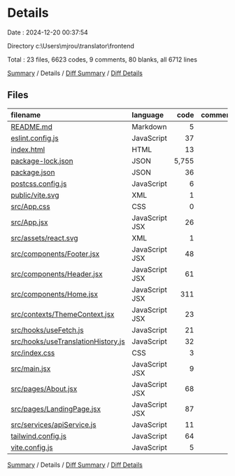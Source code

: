 # Details

Date : 2024-12-20 00:37:54

Directory c:\\Users\\mjrou\\translator\\frontend

Total : 23 files,  6623 codes, 9 comments, 80 blanks, all 6712 lines

[Summary](results.md) / Details / [Diff Summary](diff.md) / [Diff Details](diff-details.md)

## Files
| filename | language | code | comment | blank | total |
| :--- | :--- | ---: | ---: | ---: | ---: |
| [README.md](/README.md) | Markdown | 5 | 0 | 4 | 9 |
| [eslint.config.js](/eslint.config.js) | JavaScript | 37 | 0 | 2 | 39 |
| [index.html](/index.html) | HTML | 13 | 0 | 1 | 14 |
| [package-lock.json](/package-lock.json) | JSON | 5,755 | 0 | 1 | 5,756 |
| [package.json](/package.json) | JSON | 36 | 0 | 1 | 37 |
| [postcss.config.js](/postcss.config.js) | JavaScript | 6 | 0 | 1 | 7 |
| [public/vite.svg](/public/vite.svg) | XML | 1 | 0 | 0 | 1 |
| [src/App.css](/src/App.css) | CSS | 0 | 0 | 1 | 1 |
| [src/App.jsx](/src/App.jsx) | JavaScript JSX | 26 | 0 | 3 | 29 |
| [src/assets/react.svg](/src/assets/react.svg) | XML | 1 | 0 | 0 | 1 |
| [src/components/Footer.jsx](/src/components/Footer.jsx) | JavaScript JSX | 48 | 0 | 3 | 51 |
| [src/components/Header.jsx](/src/components/Header.jsx) | JavaScript JSX | 61 | 0 | 4 | 65 |
| [src/components/Home.jsx](/src/components/Home.jsx) | JavaScript JSX | 311 | 6 | 20 | 337 |
| [src/contexts/ThemeContext.jsx](/src/contexts/ThemeContext.jsx) | JavaScript JSX | 23 | 1 | 6 | 30 |
| [src/hooks/useFetch.js](/src/hooks/useFetch.js) | JavaScript | 21 | 0 | 5 | 26 |
| [src/hooks/useTranslationHistory.js](/src/hooks/useTranslationHistory.js) | JavaScript | 32 | 0 | 7 | 39 |
| [src/index.css](/src/index.css) | CSS | 3 | 0 | 0 | 3 |
| [src/main.jsx](/src/main.jsx) | JavaScript JSX | 9 | 0 | 2 | 11 |
| [src/pages/About.jsx](/src/pages/About.jsx) | JavaScript JSX | 68 | 0 | 6 | 74 |
| [src/pages/LandingPage.jsx](/src/pages/LandingPage.jsx) | JavaScript JSX | 87 | 0 | 7 | 94 |
| [src/services/apiService.js](/src/services/apiService.js) | JavaScript | 11 | 0 | 2 | 13 |
| [tailwind.config.js](/tailwind.config.js) | JavaScript | 64 | 1 | 2 | 67 |
| [vite.config.js](/vite.config.js) | JavaScript | 5 | 1 | 2 | 8 |

[Summary](results.md) / Details / [Diff Summary](diff.md) / [Diff Details](diff-details.md)